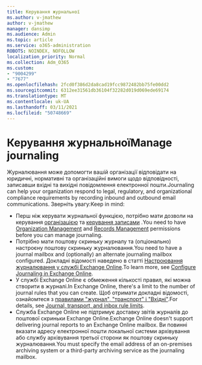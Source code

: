 ```yaml
---
title: Керування журнальної
ms.author: v-jmathew
author: v-jmathew
manager: dansimp
ms.audience: Admin
ms.topic: article
ms.service: o365-administration
ROBOTS: NOINDEX, NOFOLLOW
localization_priority: Normal
ms.collection: Adm_O365
ms.custom:
- "9004299"
- "7677"
ms.openlocfilehash: 2fcd0f386d2da8cad19fcc9872482bb75fe00dd2
ms.sourcegitcommit: 6312ee31561db36104f32282d019d069ede69174
ms.translationtype: MT
ms.contentlocale: uk-UA
ms.lasthandoff: 03/11/2021
ms.locfileid: "50748669"
---
```

# <a name="manage-journaling"></a><span data-ttu-id="f1de2-102">Керування журнальної</span><span class="sxs-lookup"><span data-stu-id="f1de2-102">Manage journaling</span></span>

<span data-ttu-id="f1de2-103">Журналювання може допомогти вашій організації відповідати на юридичні, нормативні та організаційні вимоги щодо відповідності, записавши вхідні та вихідні повідомлення електронної пошти.</span><span class="sxs-lookup"><span data-stu-id="f1de2-103">Journaling can help your organization respond to legal, regulatory, and organizational compliance requirements by recording inbound and outbound email communications.</span></span> <span data-ttu-id="f1de2-104">Зверніть увагу:</span><span class="sxs-lookup"><span data-stu-id="f1de2-104">Keep in mind:</span></span>

* <span data-ttu-id="f1de2-105">Перш ніж керувати журнальної функцією, потрібно мати дозволи на керування [організацією](https://go.microsoft.com/fwlink/?linkid=2115259) та [керування записами](https://go.microsoft.com/fwlink/?linkid=2115469) .</span><span class="sxs-lookup"><span data-stu-id="f1de2-105">You need to have [Organization Management](https://go.microsoft.com/fwlink/?linkid=2115259) and [Records Management](https://go.microsoft.com/fwlink/?linkid=2115469) permissions before you can manage journaling.</span></span>
* <span data-ttu-id="f1de2-106">Потрібно мати поштову скриньку журналу та (опціонально) настроєну поштову скриньку журналювання.</span><span class="sxs-lookup"><span data-stu-id="f1de2-106">You need to have a journal mailbox and (optionally) an alternate journaling mailbox configured.</span></span> <span data-ttu-id="f1de2-107">Докладні відомості наведено в статті [Настроювання журналювання у службі Exchange Online](https://go.microsoft.com/fwlink/?linkid=2115260).</span><span class="sxs-lookup"><span data-stu-id="f1de2-107">To learn more, see [Configure Journaling in Exchange Online](https://go.microsoft.com/fwlink/?linkid=2115260).</span></span>
* <span data-ttu-id="f1de2-108">У службі Exchange Online є обмеження кількості правил, які можна створити в журналі.</span><span class="sxs-lookup"><span data-stu-id="f1de2-108">In Exchange Online, there's a limit to the number of journal rules that you can create.</span></span> <span data-ttu-id="f1de2-109">Щоб отримати докладні відомості, ознайомтеся з [правилами "журнал", "транспорт" і "Вхідні"](https://go.microsoft.com/fwlink/?linkid=2115261).</span><span class="sxs-lookup"><span data-stu-id="f1de2-109">For details, see [Journal, transport, and inbox rule limits](https://go.microsoft.com/fwlink/?linkid=2115261).</span></span>
* <span data-ttu-id="f1de2-110">Служба Exchange Online не підтримує доставку звітів журналів до поштової скриньки Exchange Online.</span><span class="sxs-lookup"><span data-stu-id="f1de2-110">Exchange Online doesn't support delivering journal reports to an Exchange Online mailbox.</span></span> <span data-ttu-id="f1de2-111">Ви повинні вказати адресу електронної пошти локальної системи архівування або службу архівування третьої сторони як поштову скриньку журналювання.</span><span class="sxs-lookup"><span data-stu-id="f1de2-111">You must specify the email address of an on-premises archiving system or a third-party archiving service as the journaling mailbox.</span></span>
